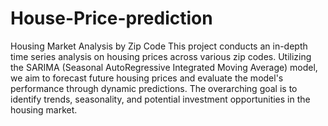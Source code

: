 # House-Price-prediction
Housing Market Analysis by Zip Code
This project conducts an in-depth time series analysis on housing prices across various zip codes. Utilizing the SARIMA (Seasonal AutoRegressive Integrated Moving Average) model, we aim to forecast future housing prices and evaluate the model's performance through dynamic predictions. The overarching goal is to identify trends, seasonality, and potential investment opportunities in the housing market.
